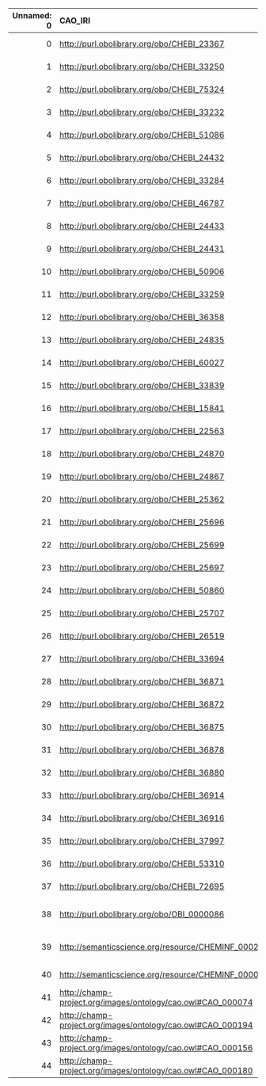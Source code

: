 |   Unnamed: 0 | CAO_IRI                                                     | CAO_DESC                                                                                             | ChEBI_IRI                                   | ChEBI_DESC                                            |
|-------------:|:------------------------------------------------------------|:-----------------------------------------------------------------------------------------------------|:--------------------------------------------|:------------------------------------------------------|
|            0 | http://purl.obolibrary.org/obo/CHEBI_23367                  | {'iri': 'http://purl.obolibrary.org/obo/CHEBI_23367'}                                                | http://purl.obolibrary.org/obo/CHEBI_23367  | {'iri': 'http://purl.obolibrary.org/obo/CHEBI_23367'} |
|            1 | http://purl.obolibrary.org/obo/CHEBI_33250                  | {'iri': 'http://purl.obolibrary.org/obo/CHEBI_33250'}                                                | http://purl.obolibrary.org/obo/CHEBI_33250  | {'iri': 'http://purl.obolibrary.org/obo/CHEBI_33250'} |
|            2 | http://purl.obolibrary.org/obo/CHEBI_75324                  | {'iri': 'http://purl.obolibrary.org/obo/CHEBI_75324'}                                                | http://purl.obolibrary.org/obo/CHEBI_75324  | {'iri': 'http://purl.obolibrary.org/obo/CHEBI_75324'} |
|            3 | http://purl.obolibrary.org/obo/CHEBI_33232                  | {'iri': 'http://purl.obolibrary.org/obo/CHEBI_33232'}                                                | http://purl.obolibrary.org/obo/CHEBI_33232  | {'iri': 'http://purl.obolibrary.org/obo/CHEBI_33232'} |
|            4 | http://purl.obolibrary.org/obo/CHEBI_51086                  | {'iri': 'http://purl.obolibrary.org/obo/CHEBI_51086'}                                                | http://purl.obolibrary.org/obo/CHEBI_51086  | {'iri': 'http://purl.obolibrary.org/obo/CHEBI_51086'} |
|            5 | http://purl.obolibrary.org/obo/CHEBI_24432                  | {'iri': 'http://purl.obolibrary.org/obo/CHEBI_24432'}                                                | http://purl.obolibrary.org/obo/CHEBI_24432  | {'iri': 'http://purl.obolibrary.org/obo/CHEBI_24432'} |
|            6 | http://purl.obolibrary.org/obo/CHEBI_33284                  | {'iri': 'http://purl.obolibrary.org/obo/CHEBI_33284'}                                                | http://purl.obolibrary.org/obo/CHEBI_33284  | {'iri': 'http://purl.obolibrary.org/obo/CHEBI_33284'} |
|            7 | http://purl.obolibrary.org/obo/CHEBI_46787                  | {'iri': 'http://purl.obolibrary.org/obo/CHEBI_46787'}                                                | http://purl.obolibrary.org/obo/CHEBI_46787  | {'iri': 'http://purl.obolibrary.org/obo/CHEBI_46787'} |
|            8 | http://purl.obolibrary.org/obo/CHEBI_24433                  | {'iri': 'http://purl.obolibrary.org/obo/CHEBI_24433'}                                                | http://purl.obolibrary.org/obo/CHEBI_24433  | {'iri': 'http://purl.obolibrary.org/obo/CHEBI_24433'} |
|            9 | http://purl.obolibrary.org/obo/CHEBI_24431                  | {'iri': 'http://purl.obolibrary.org/obo/CHEBI_24431'}                                                | http://purl.obolibrary.org/obo/CHEBI_24431  | {'iri': 'http://purl.obolibrary.org/obo/CHEBI_24431'} |
|           10 | http://purl.obolibrary.org/obo/CHEBI_50906                  | {'iri': 'http://purl.obolibrary.org/obo/CHEBI_50906'}                                                | http://purl.obolibrary.org/obo/CHEBI_50906  | {'iri': 'http://purl.obolibrary.org/obo/CHEBI_50906'} |
|           11 | http://purl.obolibrary.org/obo/CHEBI_33259                  | {'iri': 'http://purl.obolibrary.org/obo/CHEBI_33259'}                                                | http://purl.obolibrary.org/obo/CHEBI_33259  | {'iri': 'http://purl.obolibrary.org/obo/CHEBI_33259'} |
|           12 | http://purl.obolibrary.org/obo/CHEBI_36358                  | {'iri': 'http://purl.obolibrary.org/obo/CHEBI_36358'}                                                | http://purl.obolibrary.org/obo/CHEBI_36358  | {'iri': 'http://purl.obolibrary.org/obo/CHEBI_36358'} |
|           13 | http://purl.obolibrary.org/obo/CHEBI_24835                  | {'iri': 'http://purl.obolibrary.org/obo/CHEBI_24835'}                                                | http://purl.obolibrary.org/obo/CHEBI_24835  | {'iri': 'http://purl.obolibrary.org/obo/CHEBI_24835'} |
|           14 | http://purl.obolibrary.org/obo/CHEBI_60027                  | {'iri': 'http://purl.obolibrary.org/obo/CHEBI_60027'}                                                | http://purl.obolibrary.org/obo/CHEBI_60027  | {'iri': 'http://purl.obolibrary.org/obo/CHEBI_60027'} |
|           15 | http://purl.obolibrary.org/obo/CHEBI_33839                  | {'iri': 'http://purl.obolibrary.org/obo/CHEBI_33839'}                                                | http://purl.obolibrary.org/obo/CHEBI_33839  | {'iri': 'http://purl.obolibrary.org/obo/CHEBI_33839'} |
|           16 | http://purl.obolibrary.org/obo/CHEBI_15841                  | {'iri': 'http://purl.obolibrary.org/obo/CHEBI_15841'}                                                | http://purl.obolibrary.org/obo/CHEBI_15841  | {'iri': 'http://purl.obolibrary.org/obo/CHEBI_15841'} |
|           17 | http://purl.obolibrary.org/obo/CHEBI_22563                  | {'iri': 'http://purl.obolibrary.org/obo/CHEBI_22563'}                                                | http://purl.obolibrary.org/obo/CHEBI_22563  | {'iri': 'http://purl.obolibrary.org/obo/CHEBI_22563'} |
|           18 | http://purl.obolibrary.org/obo/CHEBI_24870                  | {'iri': 'http://purl.obolibrary.org/obo/CHEBI_24870'}                                                | http://purl.obolibrary.org/obo/CHEBI_24870  | {'iri': 'http://purl.obolibrary.org/obo/CHEBI_24870'} |
|           19 | http://purl.obolibrary.org/obo/CHEBI_24867                  | {'iri': 'http://purl.obolibrary.org/obo/CHEBI_24867'}                                                | http://purl.obolibrary.org/obo/CHEBI_24867  | {'iri': 'http://purl.obolibrary.org/obo/CHEBI_24867'} |
|           20 | http://purl.obolibrary.org/obo/CHEBI_25362                  | {'iri': 'http://purl.obolibrary.org/obo/CHEBI_25362'}                                                | http://purl.obolibrary.org/obo/CHEBI_25362  | {'iri': 'http://purl.obolibrary.org/obo/CHEBI_25362'} |
|           21 | http://purl.obolibrary.org/obo/CHEBI_25696                  | {'iri': 'http://purl.obolibrary.org/obo/CHEBI_25696'}                                                | http://purl.obolibrary.org/obo/CHEBI_25696  | {'iri': 'http://purl.obolibrary.org/obo/CHEBI_25696'} |
|           22 | http://purl.obolibrary.org/obo/CHEBI_25699                  | {'iri': 'http://purl.obolibrary.org/obo/CHEBI_25699'}                                                | http://purl.obolibrary.org/obo/CHEBI_25699  | {'iri': 'http://purl.obolibrary.org/obo/CHEBI_25699'} |
|           23 | http://purl.obolibrary.org/obo/CHEBI_25697                  | {'iri': 'http://purl.obolibrary.org/obo/CHEBI_25697'}                                                | http://purl.obolibrary.org/obo/CHEBI_25697  | {'iri': 'http://purl.obolibrary.org/obo/CHEBI_25697'} |
|           24 | http://purl.obolibrary.org/obo/CHEBI_50860                  | {'iri': 'http://purl.obolibrary.org/obo/CHEBI_50860'}                                                | http://purl.obolibrary.org/obo/CHEBI_50860  | {'iri': 'http://purl.obolibrary.org/obo/CHEBI_50860'} |
|           25 | http://purl.obolibrary.org/obo/CHEBI_25707                  | {'iri': 'http://purl.obolibrary.org/obo/CHEBI_25707'}                                                | http://purl.obolibrary.org/obo/CHEBI_25707  | {'iri': 'http://purl.obolibrary.org/obo/CHEBI_25707'} |
|           26 | http://purl.obolibrary.org/obo/CHEBI_26519                  | {'iri': 'http://purl.obolibrary.org/obo/CHEBI_26519'}                                                | http://purl.obolibrary.org/obo/CHEBI_26519  | {'iri': 'http://purl.obolibrary.org/obo/CHEBI_26519'} |
|           27 | http://purl.obolibrary.org/obo/CHEBI_33694                  | {'iri': 'http://purl.obolibrary.org/obo/CHEBI_33694'}                                                | http://purl.obolibrary.org/obo/CHEBI_33694  | {'iri': 'http://purl.obolibrary.org/obo/CHEBI_33694'} |
|           28 | http://purl.obolibrary.org/obo/CHEBI_36871                  | {'iri': 'http://purl.obolibrary.org/obo/CHEBI_36871'}                                                | http://purl.obolibrary.org/obo/CHEBI_36871  | {'iri': 'http://purl.obolibrary.org/obo/CHEBI_36871'} |
|           29 | http://purl.obolibrary.org/obo/CHEBI_36872                  | {'iri': 'http://purl.obolibrary.org/obo/CHEBI_36872'}                                                | http://purl.obolibrary.org/obo/CHEBI_36872  | {'iri': 'http://purl.obolibrary.org/obo/CHEBI_36872'} |
|           30 | http://purl.obolibrary.org/obo/CHEBI_36875                  | {'iri': 'http://purl.obolibrary.org/obo/CHEBI_36875'}                                                | http://purl.obolibrary.org/obo/CHEBI_36875  | {'iri': 'http://purl.obolibrary.org/obo/CHEBI_36875'} |
|           31 | http://purl.obolibrary.org/obo/CHEBI_36878                  | {'iri': 'http://purl.obolibrary.org/obo/CHEBI_36878'}                                                | http://purl.obolibrary.org/obo/CHEBI_36878  | {'iri': 'http://purl.obolibrary.org/obo/CHEBI_36878'} |
|           32 | http://purl.obolibrary.org/obo/CHEBI_36880                  | {'iri': 'http://purl.obolibrary.org/obo/CHEBI_36880'}                                                | http://purl.obolibrary.org/obo/CHEBI_36880  | {'iri': 'http://purl.obolibrary.org/obo/CHEBI_36880'} |
|           33 | http://purl.obolibrary.org/obo/CHEBI_36914                  | {'iri': 'http://purl.obolibrary.org/obo/CHEBI_36914'}                                                | http://purl.obolibrary.org/obo/CHEBI_36914  | {'iri': 'http://purl.obolibrary.org/obo/CHEBI_36914'} |
|           34 | http://purl.obolibrary.org/obo/CHEBI_36916                  | {'iri': 'http://purl.obolibrary.org/obo/CHEBI_36916'}                                                | http://purl.obolibrary.org/obo/CHEBI_36916  | {'iri': 'http://purl.obolibrary.org/obo/CHEBI_36916'} |
|           35 | http://purl.obolibrary.org/obo/CHEBI_37997                  | {'iri': 'http://purl.obolibrary.org/obo/CHEBI_37997'}                                                | http://purl.obolibrary.org/obo/CHEBI_37997  | {'iri': 'http://purl.obolibrary.org/obo/CHEBI_37997'} |
|           36 | http://purl.obolibrary.org/obo/CHEBI_53310                  | {'iri': 'http://purl.obolibrary.org/obo/CHEBI_53310'}                                                | http://purl.obolibrary.org/obo/CHEBI_53310  | {'iri': 'http://purl.obolibrary.org/obo/CHEBI_53310'} |
|           37 | http://purl.obolibrary.org/obo/CHEBI_72695                  | {'iri': 'http://purl.obolibrary.org/obo/CHEBI_72695'}                                                | http://purl.obolibrary.org/obo/CHEBI_72695  | {'iri': 'http://purl.obolibrary.org/obo/CHEBI_72695'} |
|           38 | http://purl.obolibrary.org/obo/OBI_0000086                  | {'label': 'reagent role', 'prefLabel': 'reagent role', 'altLabel': 'reagent', 'name': 'OBI_0000086'} | http://purl.obolibrary.org/obo/CHEBI_33893  | {'label': 'reagent'}                                  |
|           39 | http://semanticscience.org/resource/CHEMINF_000266          | {'label': 'Chemical substance', 'prefLabel': None, 'altLabel': None, 'name': 'CHEMINF_000266'}       | http://purl.obolibrary.org/obo/CHEBI_59999  | {'label': 'Chemical substance'}                       |
|           40 | http://semanticscience.org/resource/CHEMINF_000068          | {'label': 'functional group', 'prefLabel': None, 'altLabel': None, 'name': 'CHEMINF_000068'}         | http://purl.obolibrary.org/obo/CHEBI_24433  | {'label': 'functional group'}                         |
|           41 | http://champ-project.org/images/ontology/cao.owl#CAO_000074 | {'label': 'Alloy', 'prefLabel': None, 'altLabel': None, 'name': 'CAO_000074'}                        | http://purl.obolibrary.org/obo/CHEBI_142648 | {'label': 'Alloy'}                                    |
|           42 | http://champ-project.org/images/ontology/cao.owl#CAO_000194 | {'label': 'Solution', 'prefLabel': None, 'altLabel': None, 'name': 'CAO_000194'}                     | http://purl.obolibrary.org/obo/CHEBI_75958  | {'label': 'Solution'}                                 |
|           43 | http://champ-project.org/images/ontology/cao.owl#CAO_000156 | {'label': 'Mixture', 'prefLabel': None, 'altLabel': None, 'name': 'CAO_000156'}                      | http://purl.obolibrary.org/obo/CHEBI_60004  | {'label': 'Mixture'}                                  |
|           44 | http://champ-project.org/images/ontology/cao.owl#CAO_000180 | {'label': 'Reagent', 'prefLabel': None, 'altLabel': None, 'name': 'CAO_000180'}                      | http://purl.obolibrary.org/obo/CHEBI_33893  | {'label': 'Reagent'}                                  |